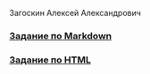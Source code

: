 Загоскин Алексей Александрович
### [Задание по Markdown](ABOUT_md.md)
### [Задание по HTML](ABOUT_html.html)
